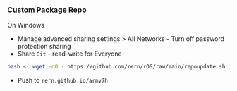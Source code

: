### Custom Package Repo
On  Windows
- Manage advanced sharing settings > All Networks - Turn off password protection sharing
- Share `Git` - read-write for Everyone
```sh
bash <( wget -qO - https://github.com/rern/rOS/raw/main/repoupdate.sh )
```
- Push to `rern.github.io/armv7h`
